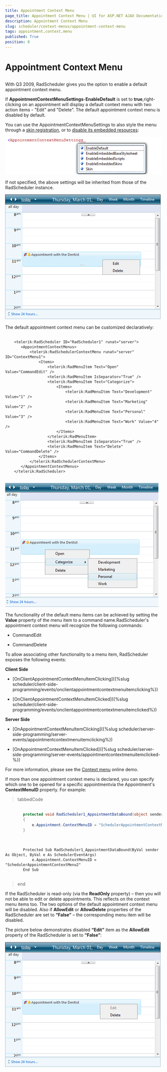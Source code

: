 ```yaml
---
title: Appointment Context Menu
page_title: Appointment Context Menu | UI for ASP.NET AJAX Documentation
description: Appointment Context Menu
slug: scheduler/context-menus/appointment-context-menu
tags: appointment,context,menu
published: True
position: 0
---
```


# Appointment Context Menu



## 

With Q3 2009, RadScheduler gives you the option to enable a default appointment context menu.

If __AppointmentContextMenuSettings__-__EnableDefault__ is set to __true__,right-clicking on an appointment will display a default context menu with two action items - "Edit" and "Delete". The default appointment context menu is disabled by default.

You can use the AppointmentContextMenuSettings to also style the menu through a [skin registration](CC071FB0-3F19-408A-8AEA-7A82330F6831), or to [disable its embedded resources](F02D3323-FFA7-46E6-A4DE-303D5EF15A43):

![appointment context menu settings](images/scheduler_appointmentcontextmenusettings.png)

If not specified, the above settings will be inherited from those of the RadScheduler instance.



![appointment context menu](images/scheduler_appointmentcontextmenu.png)

The default appointment context menu can be customized declaratively:

````ASPNET
	
	<telerik:RadScheduler ID="RadScheduler1" runat="server">
	   <AppointmentContextMenus>
	       <telerik:RadSchedulerContextMenu runat="server" ID="ContextMenu1">
	           <Items>
	               <telerik:RadMenuItem Text="Open" Value="CommandEdit" />
	               <telerik:RadMenuItem IsSeparator="True" />
	               <telerik:RadMenuItem Text="Categorize">
	                   <Items>
	                       <telerik:RadMenuItem Text="Development" Value="1" />
	                       <telerik:RadMenuItem Text="Marketing" Value="2" />
	                       <telerik:RadMenuItem Text="Personal" Value="3" />
	                       <telerik:RadMenuItem Text="Work" Value="4" />
	                   </Items>
	               </telerik:RadMenuItem>
	               <telerik:RadMenuItem IsSeparator="True" />
	               <telerik:RadMenuItem Text="Delete" Value="CommandDelete" />
	           </Items>
	       </telerik:RadSchedulerContextMenu>
	   </AppointmentContextMenus>
	</telerik:RadScheduler>      
	
````





![appointment context menu customized](images/scheduler_appointmentcontextmenucustomized.png)



The functionality of the default menu items can be achieved by setting the __Value__ property of the menu item to a command name.RadScheduler's appointment context menu will recognize the following commands:

* CommandEdit

* CommandDelete

To allow associating other functionality to a menu item, RadScheduler exposes the following events:

__Client Side__

* [OnClientAppointmentContextMenuItemClicking]({%slug scheduler/client-side-programming/events/onclientappointmentcontextmenuitemclicking%})

* [OnClientAppointmentContextMenuItemClicked]({%slug scheduler/client-side-programming/events/onclientappointmentcontextmenuitemclicked%})

__Server Side__

* [OnAppointmentContextMenuItemClicking]({%slug scheduler/server-side-programming/server-events/appointmentcontextmenuitemclicking%})

* [OnAppointmentContextMenuItemClicked]({%slug scheduler/server-side-programming/server-events/appointmentcontextmenuitemclicked-%})

For more information, please see the [Context menu](http://demos.telerik.com/aspnet-ajax/scheduler/examples/contextmenu/defaultcs.aspx) online demo.

If more than one appointment context menu is declared, you can specify which one to be opened for a specific appointmentvia the Appointment's __ContextMenuID__ property. For example:

>tabbedCode

````C#
	
	    protected void RadScheduler1_AppointmentDataBound(object sender, SchedulerEventArgs e)
	    {
	        e.Appointment.ContextMenuID = "SchedulerAppointmentContextMenu2";
	    } 
	
````
````VB.NET
	
	    Protected Sub RadScheduler1_AppointmentDataBound(ByVal sender As Object, ByVal e As SchedulerEventArgs)
	        e.Appointment.ContextMenuID = "SchedulerAppointmentContextMenu2"
	    End Sub
		
````
>end

If the RadScheduler is read-only (via the __ReadOnly__ property) – then you will not be able to edit or delete appointments. This reflects on the context menu items too. The two options of the default appointment context menu will be disabled. Also if __AllowEdit__ or __AllowDelete__ properties of the RadScheduler are set to __“False”__ – the corresponding menu item will be disabled.

The picture below demonstrates disabled __“Edit”__ item as the __AllowEdit__ property of the RadScheduler is set to __“False”__:

![RadScheduler Appointment Contextmenu Customized](images/scheduler_appointmentcontextmenucustomized1.png)
